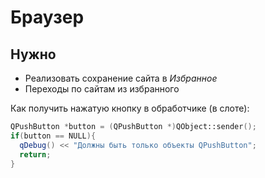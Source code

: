 ﻿Браузер
=======

Нужно
-----
* Реализовать сохранение сайта в *Избранное*
* Переходы по сайтам из избранного

Как получить нажатую кнопку в обработчике (в слоте):
``` cpp
QPushButton *button = (QPushButton *)QObject::sender();
if(button == NULL){
  qDebug() << "Должны быть только объекты QPushButton";
  return;
}
```

